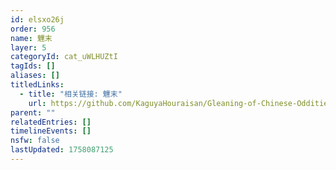 ```yaml
---
id: elsxo26j
order: 956
name: 魓末
layer: 5
categoryId: cat_uWLHUZtI
tagIds: []
aliases: []
titledLinks:
  - title: "相关链接: 魓末"
    url: https://github.com/KaguyaHouraisan/Gleaning-of-Chinese-Oddities-Iceberg/blob/main/%E4%B8%AD%E6%96%87%E4%BA%92%E8%81%94%E7%BD%91%E5%85%94%E5%AD%90%E6%B4%9E%E5%86%B0%E5%B1%B1%E5%9B%BE%E6%8B%BE%E9%81%97%C2%B7%E5%85%AD%C2%B7%E9%AD%93%E6%9C%AB.md
parent: ""
relatedEntries: []
timelineEvents: []
nsfw: false
lastUpdated: 1758087125
---
```



